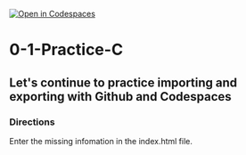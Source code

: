 [![Open in Codespaces](https://classroom.github.com/assets/launch-codespace-2972f46106e565e64193e422d61a12cf1da4916b45550586e14ef0a7c637dd04.svg)](https://classroom.github.com/open-in-codespaces?assignment_repo_id=20430604)
# 0-1-Practice-C

## Let's continue to practice importing and exporting with Github and Codespaces

### Directions
Enter the missing infomation in the index.html file.  
